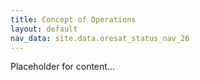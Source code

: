 ```yaml
---
title: Concept of Operations
layout: default
nav_data: site.data.oresat_status_nav_26
---
```



Placeholder for content...
